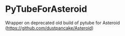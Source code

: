 # PyTubeForAsteroid
Wrapper on deprecated old build of pytube for Asteroid (https://github.com/dustpancake/Asteroid)
